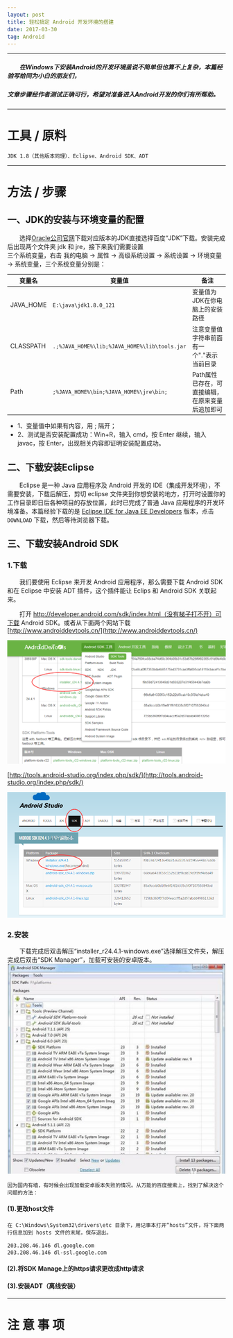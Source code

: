 ```yaml
---
layout: post
title: 轻松搞定 Android 开发环境的搭建
date: 2017-03-30
tag: Android
---
```


___
##### 　　在Windows下安装Android的开发环境虽说不简单但也算不上复杂，本篇经验写给同为小白的朋友们，  
##### 文章步骤经作者测试正确可行，希望对准备进入Android开发的你们有所帮助。

___
# 工具 / 原料
    JDK 1.8（其他版本同理）、Eclipse、Android SDK、ADT

___
# 方法 / 步骤

## 一、JDK的安装与环境变量的配置

　　选择[Oracle公司官网](http://www.oracle.com/technetwork/java/javase/downloads/jdk8-downloads-2133151.html)下载对应版本的JDK直接选择百度“JDK”下载。安装完成后出现两个文件夹 jdk 和 jre，接下来我们需要设置  
三个系统变量，右击	我的电脑 -> 属性 -> 高级系统设置 -> 系统设置 -> 环境变量 -> 系统变量，三个系统变量分别是：

|变量名|变量值|备注|
|----|----|----|
|JAVA_HOME|`E:\java\jdk1.8.0_121`|变量值为JDK在你电脑上的安装路径|
|CLASSPATH|`.;%JAVA_HOME%\lib;%JAVA_HOME%\lib\tools.jar`|注意变量值字符串前面有一个"."表示当前目录|
|Path|`;%JAVA_HOME%\bin;%JAVA_HOME%\jre\bin;`|Path属性已存在，可直接编辑，在原来变量后追加即可|

- 1、变量值中如果有内容，用 ; 隔开；
- 2、测试是否安装配置成功：Win+R，输入 cmd，按 Enter 继续，输入 javac，按 Enter，出现相关内容即证明安装配置成功。

## 二、下载安装Eclipse

　　Eclipse 是一种 Java 应用程序及 Android 开发的 IDE（集成开发环境），不需要安装，下载后解压，剪切 eclipse 文件夹到你想安装的地方，打开时设置你的工作目录即日后各种项目的存放位置，此时已完成了普通 Java 应用程序的开发环境准备。本篇经验下载的是 [Eclipse IDE for Java EE Developers](https://www.eclipse.org/downloads/download.php?file=/technology/epp/downloads/release/oxygen/2/eclipse-jee-oxygen-2-win32-x86_64.zip) 版本，点击 `DOWNLOAD` 下载，然后等待浏览器下载。

## 三、下载安装Android SDK

### 1.下载

　　我们要使用 Eclipse 来开发 Android 应用程序，那么需要下载 Android SDK 和在 Eclipse 中安装 ADT 插件，这个插件能让 Eclips 和 Android SDK 关联起来。

　　打开 http://developer.android.com/sdk/index.html（没有梯子打不开）可下载 Android SDK。或者从下面两个网站下载
[http://www.androiddevtools.cn/](http://www.androiddevtools.cn/)  

![](/images/posts/AndroidIDE/SDKTools1.png)

[http://tools.android-studio.org/index.php/sdk/](http://tools.android-studio.org/index.php/sdk/)  

![](/images/posts/AndroidIDE/SDKTools2.png)

### 2.安装

　　下载完成后双击解压“installer_r24.4.1-windows.exe”选择解压文件夹，解压完成后双击“SDK Manager”，加载可安装的安卓版本。
　　![](/images/posts/AndroidIDE/AndroidSDKManager.png)

    因为国内有墙，有时候会出现加载安卓版本失败的情况。从万能的百度搜索上，找到了解决这个问题的方法：

#### (1).更改host文件

    在 C:\Windows\System32\drivers\etc 目录下，用记事本打开“hosts”文件，将下面两行信息加到 hosts 文件的末尾，保存退出。

```
203.208.46.146 dl.google.com
203.208.46.146 dl-ssl.google.com
```

#### (2).将SDK Manage上的https请求更改成http请求

#### (3).安装ADT（离线安装）

___
# 注 意 事 项
